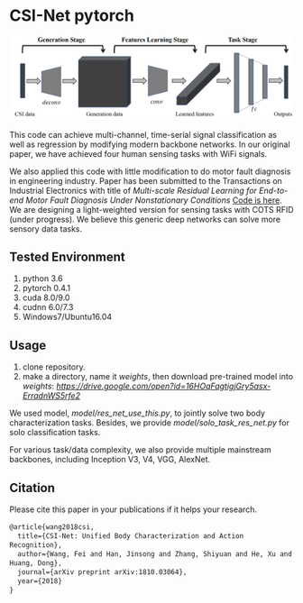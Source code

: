 # CSI-Net pytorch
![](figures/networks.png)


This code can achieve multi-channel, time-serial signal classification  as well as regression by modifying modern backbone networks. In our original paper, we have achieved four human sensing tasks with WiFi signals.
 
We also applied this code with little modification to do motor fault diagnosis in engineering industry. Paper has been submitted to the Transactions on Industrial Electronics with title of *Multi-scale Residual Learning for End-to-end Motor Fault Diagnosis Under Nonstationary Conditions* [Code is here](https://github.com/geekfeiw/Multi-Scale-1D-ResNet). We are designing a light-weighted version for sensing tasks with COTS RFID (under progress). We believe this generic deep networks can solve more sensory data tasks. 

## Tested Environment
1. python 3.6
2. pytorch 0.4.1
3. cuda 8.0/9.0
4. cudnn 6.0/7.3
5. Windows7/Ubuntu16.04

## Usage
1. clone repository.
2. make a directory, name it *weights*, then download pre-trained model into *weights*: *https://drive.google.com/open?id=16HOqFagtigjGry5asx-ErradnWS5rfe2*

We used model, *model/res_net_use_this.py*, to jointly solve two body characterization tasks. Besides, we provide *model/solo_task_res_net.py* for solo classification tasks. 

For various task/data complexity, we also provide multiple mainstream backbones, including Inception V3, V4, VGG, AlexNet. 


## Citation
Please cite this paper in your publications if it helps your research.

    @article{wang2018csi,
      title={CSI-Net: Unified Body Characterization and Action Recognition},
      author={Wang, Fei and Han, Jinsong and Zhang, Shiyuan and He, Xu and Huang, Dong},
      journal={arXiv preprint arXiv:1810.03064},
      year={2018}
    }

